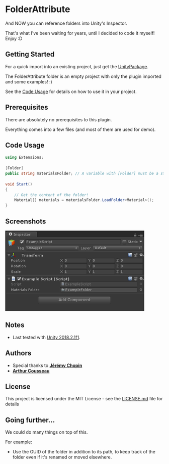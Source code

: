 # FolderAttribute

And NOW you can reference folders into Unity's Inspector.

That's what I've been waiting for years, until I decided to code it myself! Enjoy :D

## Getting Started

For a quick import into an existing project, just get the [UnityPackage](FolderAttributePackage.unitypackage).

The FolderAttribute folder is an empty project with only the plugin imported and some examples! :)

See the [Code Usage](#code-usage) for details on how to use it in your project.

## Prerequisites

There are absolutely no prerequisites to this plugin.

Everything comes into a few files (and most of them are used for demo).

## Code Usage

```csharp
using Extensions;

[Folder]
public string materialsFolder; // A variable with [Folder] must be a string.

void Start()
{
    // Get the content of the folder!
    Material[] materials = materialsFolder.LoadFolder<Material>();
}
```

## Screenshots

![Example 1](Screenshots/Example_1.PNG)

## Notes

* Last tested with [Unity 2018.2.1f1](https://unity3d.com/unity/whatsnew/unity-2018.2.1).

## Authors

* Special thanks to **[Jérémy Chopin](https://www.linkedin.com/in/jeremy-chopin/)**
* **[Arthur Cousseau](https://www.linkedin.com/in/arthurcousseau)**

## License

This project is licensed under the MIT License - see the [LICENSE.md](LICENSE.md) file for details

## Going further...

We could do many things on top of this.

For example:

- Use the GUID of the folder in addition to its path, to keep track of the folder even if it's renamed or moved elsewhere.
